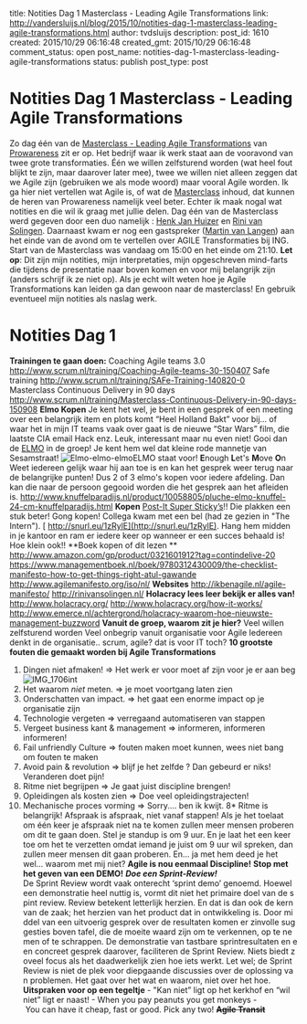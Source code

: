 title: Notities Dag 1 Masterclass - Leading Agile Transformations
link: http://vandersluijs.nl/blog/2015/10/notities-dag-1-masterclass-leading-agile-transformations.html
author: tvdsluijs
description: 
post_id: 1610
created: 2015/10/29 06:16:48
created_gmt: 2015/10/29 06:16:48
comment_status: open
post_name: notities-dag-1-masterclass-leading-agile-transformations
status: publish
post_type: post

# Notities Dag 1 Masterclass - Leading Agile Transformations

Zo dag één van de [Masterclass - Leading Agile Transformations](http://www.scrum.nl/training/Masterclass-Leading-Agile-Transformations-150324) van [Prowareness](http://www.prowareness.nl/) zit er op. Het bedrijf waar ik werk staat aan de vooravond van twee grote transformaties. Één we willen zelfsturend worden (wat heel fout blijkt te zijn, maar daarover later mee), twee we willen niet alleen zeggen dat we Agile zijn (gebruiken we als mode woord) maar vooral Agile worden. Ik ga hier niet vertellen wat Agile is, of wat de [Masterclass](http://www.scrum.nl/training/Masterclass-Leading-Agile-Transformations-150324) inhoud, dat kunnen de heren van Prowareness namelijk veel beter. Echter ik maak nogal wat notities en die wil ik graag met jullie delen. Dag één van de Masterclass werd gegeven door een duo namelijk : [Henk Jan Huizer](https://www.linkedin.com/in/henkjanhuizer) en [Rini van Solingen](https://www.linkedin.com/in/solingen). Daarnaast kwam er nog een gastspreker ([Martin van Langen](https://www.linkedin.com/in/martinvanlangen)) aan het einde van de avond om te vertellen over AGILE Transformaties bij ING. Start van de Masterclass was vandaag om 15:00 en het einde om 21:10. **Let op**: Dit zijn mijn notities, mijn interpretaties, mijn opgeschreven mind-farts die tijdens de presentatie naar boven komen en voor mij belangrijk zijn (anders schrijf ik ze niet op). Als je echt wilt weten hoe je Agile Transformations kan leiden ga dan gewoon naar de masterclass! En gebruik eventueel mijn notities als naslag werk. 

# Notities Dag 1

**Trainingen te gaan doen:** Coaching Agile teams 3.0 <http://www.scrum.nl/training/Coaching-Agile-teams-30-150407> Safe training <http://www.scrum.nl/training/SAFe-Training-140820-0> Masterclass Continuous Delivery in 90 days <http://www.scrum.nl/training/Masterclass-Continuous-Delivery-in-90-days-150908> **Elmo Kopen** Je kent het wel, je bent in een gesprek of een meeting over een belangrijk item en plots komt “Heel Holland Bakt” voor bij… of waar het in mijn IT teams vaak over gaat is de nieuwe “Star Wars” film, die laatste CIA email Hack enz. Leuk, interessant maar nu even niet! Gooi dan de [ELMO](http://thepersimmongroup.com/2014/04/21/e-l-m-o-how-a-muppet-can-save-your-meetings-and-your-sanity/) in de groep! Je kent hem wel dat kleine rode mannetje van Sesamstraat! ![Elmo-elmo-elmo](/wp-content/uploads/2015/10/Elmo-elmo-elmo-150x150.jpg)ELMO staat voor! **E**nough **L**et's **M**ove **O**n Weet iedereen gelijk waar hij aan toe is en kan het gesprek weer terug naar de belangrijke punten! Dus 2 of 3 elmo's kopen voor iedere afdeling. Dan kan die naar de persoon gegooid worden die het gesprek aan het afleiden is. <http://www.knuffelparadijs.nl/product/10058805/pluche-elmo-knuffel-24-cm-knuffelparadijs.html> **Kopen** [Post-It Super Sticky’s](http://www.vikingdirect.nl/a/pb/Post-it-Super-Sticky-Notes-Neon-geel-Mediterraans-blauw-Neon-groen-Fuchsia-Neon-oranje-Effen-76-x-76-mm-6-x-90-Vel/pr=QHN&id=6874029/)!! Die plakken een stuk beter! Gong kopen! Collega kwam met een bel (had ze gezien in "The Intern"). [ http://snurl.eu/1zRylE](http://snurl.eu/1zRylE). Hang hem midden in je kantoor en ram er iedere keer op wanneer er een succes behaald is! Hoe klein ook!! **Boek kopen of dit lezen ** <http://www.amazon.com/gp/product/0321601912?tag=contindelive-20> <https://www.managementboek.nl/boek/9780312430009/the-checklist-manifesto-how-to-get-things-right-atul-gawande> <http://www.agilemanifesto.org/iso/nl/> **Websites** <http://ikbenagile.nl/agile-manifesto/> <http://rinivansolingen.nl/> **Holacracy lees leer bekijk er alles van!** <http://www.holacracy.org/> <http://www.holacracy.org/how-it-works/> <http://www.emerce.nl/achtergrond/holacracy-waarom-hoe-nieuwste-management-buzzword> **Vanuit de groep, waarom zit je hier?** Veel willen zelfsturend worden Veel onbegrip vanuit organisatie voor Agile Iedereen denkt in de organisatie.. scrum, agile? dat is voor IT toch? **10 grootste fouten die gemaakt worden bij Agile Transformations**

  1. Dingen niet afmaken! => Het werk er voor moet af zijn voor je er aan beg![IMG_1706](/wp-content/uploads/2015/10/IMG_1706-e1446098469142-225x300.jpg)int
  2. Het waarom _niet_ meten. => je moet voortgang laten zien
  3. Onderschatten van impact. => het gaat een enorme impact op je organisatie zijn
  4. Technologie vergeten => verregaand automatiseren van stappen
  5. Vergeet business kant & management => informeren, informeren informeren!
  6. Fail unfriendly Culture => fouten maken moet kunnen, wees niet bang om fouten te maken
  7. Avoid pain & revolution => blijf je het zelfde ? Dan gebeurd er niks! Veranderen doet pijn!
  8. Ritme niet begrijpen => Je gaat juist discipline brengen!
  9. Opleidingen als kosten zien => Doe veel opleidingstrajecten!
  10. Mechanische proces vorming => Sorry.... ben ik kwijt.
8* Ritme is belangrijk! Afspraak is afspraak, niet vanaf stappen! Als je het toelaat om één keer je afspraak niet na te komen zullen meer mensen proberen om dit te gaan doen. Stel je standup is om 9 uur. En je laat het een keer toe om het te verzetten omdat iemand je juist om 9 uur wil spreken, dan zullen meer mensen dit gaan proberen. En… ja met hem deed je het wel… waarom met mij niet? **Agile is nou eenmaal Discipline!** **Stop met het geven van een DEMO!** _**Doe een Sprint-Review!**_ De Sprint Review wordt vaak onterecht ‘sprint demo’ genoemd. Hoewel een demonstratie heel nuttig is, vormt dit niet het primaire doel van de spint review. Review betekent letterlijk herzien. En dat is dan ook de kern van de zaak; het herzien van het product dat in ontwikkeling is. Door middel van een uitvoerig gesprek over de resultaten komen er zinvolle suggesties boven tafel, die de moeite waard zijn om te verkennen, op te nemen of te schrappen. De demonstratie van tastbare sprintresultaten en een concreet gesprek daarover, faciliteren de Sprint Review. Niets biedt zoveel focus als het daadwerkelijk zien hoe iets werkt. Let wel; de Sprint Review is niet de plek voor diepgaande discussies over de oplossing van problemen. Het gaat over het wat en waarom, niet over het hoe. **Uitspraken voor op een tegeltje** \- "Kan niet” ligt op het kerkhof en “wil niet” ligt er naast! - When you pay peanuts you get monkeys - You can have it cheap, fast or good. Pick any two! <del>**Agile Transit**</del>